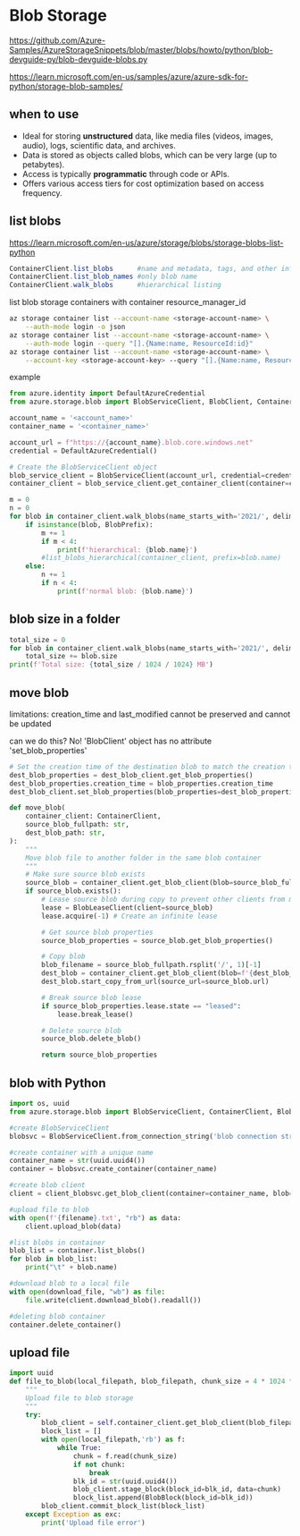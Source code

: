 # Blob Storage
https://github.com/Azure-Samples/AzureStorageSnippets/blob/master/blobs/howto/python/blob-devguide-py/blob-devguide-blobs.py

https://learn.microsoft.com/en-us/samples/azure/azure-sdk-for-python/storage-blob-samples/

## when to use
- Ideal for storing **unstructured** data, like media files (videos, images, audio), logs, scientific data, and archives.
- Data is stored as objects called blobs, which can be very large (up to petabytes).
- Access is typically **programmatic** through code or APIs.
- Offers various access tiers for cost optimization based on access frequency.

## list blobs
https://learn.microsoft.com/en-us/azure/storage/blobs/storage-blobs-list-python
```PowerShell
ContainerClient.list_blobs      #name and metadata, tags, and other information associated with each blob
ContainerClient.list_blob_names #only blob name
ContainerClient.walk_blobs      #hierarchical listing
```

list blob storage containers with container resource_manager_id
```sh
az storage container list --account-name <storage-account-name> \
    --auth-mode login -o json
az storage container list --account-name <storage-account-name> \
    --auth-mode login --query "[].{Name:name, ResourceId:id}"
az storage container list --account-name <storage-account-name> \
    --account-key <storage-account-key> --query "[].{Name:name, ResourceId:id}"
```

example
```py
from azure.identity import DefaultAzureCredential
from azure.storage.blob import BlobServiceClient, BlobClient, ContainerClient, BlobLeaseClient, BlobPrefix, ContentSettings

account_name = '<account_name>'
container_name = '<container_name>'

account_url = f"https://{account_name}.blob.core.windows.net"
credential = DefaultAzureCredential()

# Create the BlobServiceClient object
blob_service_client = BlobServiceClient(account_url, credential=credential)
container_client = blob_service_client.get_container_client(container=container_name)

m = 0
n = 0
for blob in container_client.walk_blobs(name_starts_with='2021/', delimiter='/'):
    if isinstance(blob, BlobPrefix):
        m += 1
        if m < 4:
            print(f'hierarchical: {blob.name}')
        #list_blobs_hierarchical(container_client, prefix=blob.name)
    else:
        n += 1
        if n < 4:
            print(f'normal blob: {blob.name}')
```

## blob size in a folder
```py
total_size = 0
for blob in container_client.walk_blobs(name_starts_with='2021/', delimiter='/'):
    total_size += blob.size
print(f'Total size: {total_size / 1024 / 1024} MB')
```

## move blob
limitations: creation_time and last_modified cannot be preserved and cannot be updated

can we do this? No! 'BlobClient' object has no attribute 'set_blob_properties'
```py
# Set the creation time of the destination blob to match the creation time of the source blob
dest_blob_properties = dest_blob_client.get_blob_properties()
dest_blob_properties.creation_time = blob_properties.creation_time
dest_blob_client.set_blob_properties(blob_properties=dest_blob_properties)
```

```py
def move_blob(
    container_client: ContainerClient,
    source_blob_fullpath: str,
    dest_blob_path: str,
):
    """
    Move blob file to another folder in the same blob container
    """
    # Make sure source blob exists
    source_blob = container_client.get_blob_client(blob=source_blob_fullpath)
    if source_blob.exists():
        # Lease source blob during copy to prevent other clients from modifying it
        lease = BlobLeaseClient(client=source_blob)
        lease.acquire(-1) # Create an infinite lease

        # Get source blob properties
        source_blob_properties = source_blob.get_blob_properties()

        # Copy blob
        blob_filename = source_blob_fullpath.rsplit('/', 1)[-1]
        dest_blob = container_client.get_blob_client(blob=f'{dest_blob_path}/{blob_filename}')
        dest_blob.start_copy_from_url(source_url=source_blob.url)

        # Break source blob lease
        if source_blob_properties.lease.state == "leased":
            lease.break_lease()

        # Delete source blob
        source_blob.delete_blob()

        return source_blob_properties
```

## blob with Python
```py
import os, uuid
from azure.storage.blob import BlobServiceClient, ContainerClient, BlobClient, __version__

#create BlobServiceClient
blobsvc = BlobServiceClient.from_connection_string('blob connection string')

#create container with a unique name
container_name = str(uuid.uuid4())
container = blobsvc.create_container(container_name)

#create blob client
client = client_blobsvc.get_blob_client(container=container_name, blob=filename)

#upload file to blob
with open(f'{filename}.txt', "rb") as data:
    client.upload_blob(data)

#list blobs in container
blob_list = container.list_blobs()
for blob in blob_list:
    print("\t" + blob.name)

#download blob to a local file
with open(download_file, "wb") as file:
    file.write(client.download_blob().readall())

#deleting blob container
container.delete_container()
```

## upload file
```py
import uuid
def file_to_blob(local_filepath, blob_filepath, chunk_size = 4 * 1024 * 1024):
    """
    Upload file to blob storage
    """
    try:
        blob_client = self.container_client.get_blob_client(blob_filepath)
        block_list = []
        with open(local_filepath,'rb') as f:
            while True:
                chunk = f.read(chunk_size)
                if not chunk:
                    break
                blk_id = str(uuid.uuid4())
                blob_client.stage_block(block_id=blk_id, data=chunk)
                block_list.append(BlobBlock(block_id=blk_id))
        blob_client.commit_block_list(block_list)
    except Exception as exc:
        print('Upload file error')
```
